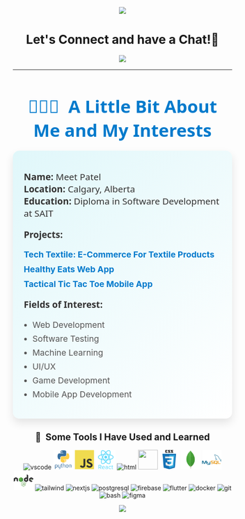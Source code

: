 <p align="center">
  <img src="https://capsule-render.vercel.app/api?type=waving&color=gradient&text=Hello!&height=100&section=header"/>
</p>

<h1 align="center">
  Let's Connect and have a Chat!💬
</h1>

<p align="center">
  <a href="https://www.linkedin.com/in/meet-patel-19860b272/" target="_blank">
    <img height="50" src="https://user-images.githubusercontent.com/46517096/166973395-19676cd8-f8ec-4abf-83ff-da8243505b82.png"/>
  </a>
</p>

---

<h2 align="center" style="font-size: 2.5rem; color: #007acc; margin-bottom: 20px; font-family: 'Segoe UI', Tahoma, Geneva, Verdana, sans-serif;">
  👨🏻‍💻 &nbsp;A Little Bit About Me and My Interests
</h2>

<div style="background: linear-gradient(135deg, #e0f7fa, #ffffff); border-radius: 15px; padding: 25px; box-shadow: 0 10px 20px rgba(0, 0, 0, 0.1); max-width: 700px; margin: 0 auto; transition: transform 0.3s ease;">
  <p style="font-size: 1.3rem; color: #333; font-family: 'Segoe UI', Tahoma, Geneva, Verdana, sans-serif;">
    <strong>Name:</strong> Meet Patel<br>
    <strong>Location:</strong> Calgary, Alberta<br>
    <strong>Education:</strong> Diploma in Software Development at SAIT
  </p>

  <p style="font-size: 1.3rem; color: #333; font-family: 'Segoe UI', Tahoma, Geneva, Verdana, sans-serif;">
    <strong>Projects:</strong>
    <ul style="list-style-type: none; padding: 0; font-size: 1.2rem;">
         <li style="margin-bottom: 10px;">
        <a href="https://github.com/MeetGodad/techtextile" style="text-decoration: none; color: #007acc; font-weight: bold; transition: color 0.3s ease, transform 0.3s ease;" onmouseover="this.style.color='#e91e63'; this.style.transform='scale(1.1)';" onmouseout="this.style.color='#007acc'; this.style.transform='scale(1)';">
          Tech Textile: E-Commerce For Textile Products
        </a>
      </li>
      <li style="margin-bottom: 10px;">
        <a href="https://github.com/MeetGodad/healthyeats" style="text-decoration: none; color: #007acc; font-weight: bold; transition: color 0.3s ease, transform 0.3s ease;" onmouseover="this.style.color='#e91e63'; this.style.transform='scale(1.1)';" onmouseout="this.style.color='#007acc'; this.style.transform='scale(1)';">
          Healthy Eats Web App
        </a>
      </li>
      <li>
        <a href="https://github.com/MeetGodad/TacTical-TicTacToe" style="text-decoration: none; color: #007acc; font-weight: bold; transition: color 0.3s ease, transform 0.3s ease;" onmouseover="this.style.color='#e91e63'; this.style.transform='scale(1.1)';" onmouseout="this.style.color='#007acc'; this.style.transform='scale(1)';">
          Tactical Tic Tac Toe Mobile App
        </a>
      </li>
    </ul>
  </p>

  <p style="font-size: 1.3rem; color: #333; font-family: 'Segoe UI', Tahoma, Geneva, Verdana, sans-serif;">
    <strong>Fields of Interest:</strong>
    <ul style="list-style-type: disc; padding-left: 20px; font-size: 1.2rem; color: #555;">
      <li style="margin-bottom: 8px;">Web Development</li>
      <li style="margin-bottom: 8px;">Software Testing</li>
      <li style="margin-bottom: 8px;">Machine Learning</li>
      <li style="margin-bottom: 8px;">UI/UX</li>
      <li style="margin-bottom: 8px;">Game Development</li>
      <li style="margin-bottom: 8px;">Mobile App Development</li>
    </ul>
  </p>
</div>

<script>
  // Add a subtle hover effect to the main container
  const container = document.querySelector('div');
  container.onmouseover = function() {
    this.style.transform = 'scale(1.03)';
  };
  container.onmouseout = function() {
    this.style.transform = 'scale(1)';
  };
</script>


<h2 align="center"> 🚀 &nbsp;Some Tools I Have Used and Learned</h2>
<p align="center">
  <img src="https://cdn.jsdelivr.net/gh/devicons/devicon/icons/vscode/vscode-original.svg" alt="vscode" width="45" height="45"/>
  <img src="https://raw.githubusercontent.com/devicons/devicon/master/icons/python/python-original-wordmark.svg" alt="python" width="45" height="45"/>
  <img src="https://raw.githubusercontent.com/devicons/devicon/master/icons/javascript/javascript-original.svg" alt="javascript" width="45" height="45" />
  <img src="https://raw.githubusercontent.com/devicons/devicon/master/icons/react/react-original-wordmark.svg" alt="react" width="45" height="45" />
  <img src="https://cdn.jsdelivr.net/gh/devicons/devicon/icons/html5/html5-original.svg" alt="html" width="45" height="45"/>
  <img src="https://cdn.jsdelivr.net/gh/devicons/devicon@latest/icons/bootstrap/bootstrap-original-wordmark.svg" width="45" height="45" />
  <img src="https://raw.githubusercontent.com/devicons/devicon/master/icons/css3/css3-original-wordmark.svg" alt="css3" width="45" height="45" />
  <img src="https://raw.githubusercontent.com/devicons/devicon/master/icons/mongodb/mongodb-original.svg" alt="mongodb" width="45" height="45" />
  <img src="https://raw.githubusercontent.com/devicons/devicon/master/icons/mysql/mysql-original-wordmark.svg" alt="mysql" width="45" height="45" />
  <img src="https://raw.githubusercontent.com/devicons/devicon/master/icons/nodejs/nodejs-original-wordmark.svg" alt="nodejs" width="45" height="45" />
  <img src="https://www.vectorlogo.zone/logos/tailwindcss/tailwindcss-icon.svg" alt="tailwind" width="45" height="45"/>
  <img src="https://cdn.jsdelivr.net/gh/devicons/devicon/icons/nextjs/nextjs-original-wordmark.svg" alt="nextjs" width="45" height="45"/>
  <img src="https://cdn.jsdelivr.net/gh/devicons/devicon/icons/postgresql/postgresql-original-wordmark.svg" alt="postgresql" width="45" height="45"/>
  <img src="https://cdn.jsdelivr.net/gh/devicons/devicon/icons/firebase/firebase-plain-wordmark.svg" alt="firebase" width="45" height="45"/>
  <img src="https://cdn.jsdelivr.net/gh/devicons/devicon/icons/flutter/flutter-original.svg" alt="flutter" width="45" height="45"/>
  <img src="https://cdn.jsdelivr.net/gh/devicons/devicon/icons/docker/docker-original.svg" alt="docker" width="45" height="45"/>       
  <img src="https://cdn.jsdelivr.net/gh/devicons/devicon/icons/git/git-original.svg" alt="git" width="45" height="45"/>
  <img src="https://cdn.jsdelivr.net/gh/devicons/devicon/icons/bash/bash-original.svg" alt="bash" width="45" height="45"/>
  <img src="https://cdn.jsdelivr.net/gh/devicons/devicon/icons/figma/figma-original.svg" alt="figma" width="45" height="45"/>   
</p>
<p align="center">
  <img src="https://capsule-render.vercel.app/api?type=waving&color=gradient&height=100&section=footer"/>
</p>
